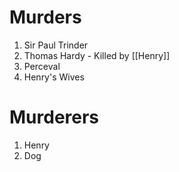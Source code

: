 # Murders
1. Sir Paul Trinder
2. Thomas Hardy - Killed by [[Henry]]
3. Perceval
4. Henry's Wives

# Murderers
1. Henry
2. Dog